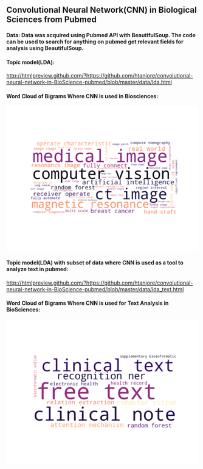 
## Convolutional Neural Network(CNN) in Biological Sciences from Pubmed

#### Data: Data was acquired using Pubmed API with BeautifulSoup. The code can be used to search for anything on pubmed get relevant fields for analysis using BeautifulSoup.


#### Topic model(LDA):
http://htmlpreview.github.com/?https://github.com/htanjore/convolutional-neural-network-in-BioScience-pubmed/blob/master/data/lda.html
#### Word Cloud of Bigrams Where CNN is used in Biosciences:
![ScreenShot](data/word_cloud_cnn.png 'CNN')

#### Topic model(LDA) with subset of data where CNN is used as a tool to analyze text in pubmed:
http://htmlpreview.github.com/?https://github.com/htanjore/convolutional-neural-network-in-BioScience-pubmed/blob/master/data/lda_text.html

#### Word Cloud of Bigrams Where CNN is used for Text Analysis in BioSciences:
![ScreenShot](data/word_cloud_cnn_text.png 'CNN Text')